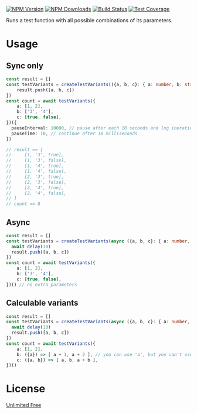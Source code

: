 [![NPM Version][npm-image]][npm-url]
[![NPM Downloads][downloads-image]][downloads-url]
[![Build Status][github-image]][github-url]
[![Test Coverage][coveralls-image]][coveralls-url]

Runs a test function with all possible combinations of its parameters.

# Usage

## Sync only
```ts
const result = []
const testVariants = createTestVariants(({a, b, c}: { a: number, b: string, c: boolean }) => {
    result.push([a, b, c])
})
const count = await testVariants({
    a: [1, 2],
    b: ['3', '4'],
    c: [true, false],
})({
  pauseInterval: 10000, // pause after each 10 seconds and log inerations count, it needed for karma tests
  pauseTime: 10, // continue after 10 milliseconds
})

// result == [
//     [1, '3', true],
//     [1, '3', false],
//     [1, '4', true],
//     [1, '4', false],
//     [2, '3', true],
//     [2, '3', false],
//     [2, '4', true],
//     [2, '4', false],
// ]
// count == 8
```

## Async
```ts
const result = []
const testVariants = createTestVariants(async ({a, b, c}: { a: number, b: string, c: boolean }) => {
  await delay(10)
  result.push([a, b, c])
})
const count = await testVariants({
    a: [1, 2],
    b: ['3', '4'],
    c: [true, false],
})() // no extra parameters
```

## Calculable variants
```ts
const result = []
const testVariants = createTestVariants(async ({a, b, c}: { a: number, b: number, c: number }) => {
  await delay(10)
  result.push([a, b, c])
})
const count = await testVariants({
    a: [1, 2],
    b: ({a}) => [ a + 1, a + 2 ], // you can use 'a', but you can't use 'c' because it will initialize after 'b' 
    c: ({a, b}) => [ a, b, a + b ],
})()
```

# License

[Unlimited Free](LICENSE)

[npm-image]: https://img.shields.io/npm/v/@flemist/test-variants.svg
[npm-url]: https://npmjs.org/package/@flemist/test-variants
[downloads-image]: https://img.shields.io/npm/dm/@flemist/test-variants.svg
[downloads-url]: https://npmjs.org/package/@flemist/test-variants
[github-image]: https://github.com/NikolayMakhonin/test-variants/actions/workflows/test.yml/badge.svg
[github-url]: https://github.com/NikolayMakhonin/test-variants/actions
[coveralls-image]: https://coveralls.io/repos/github/NikolayMakhonin/test-variants/badge.svg
[coveralls-url]: https://coveralls.io/github/NikolayMakhonin/test-variants
